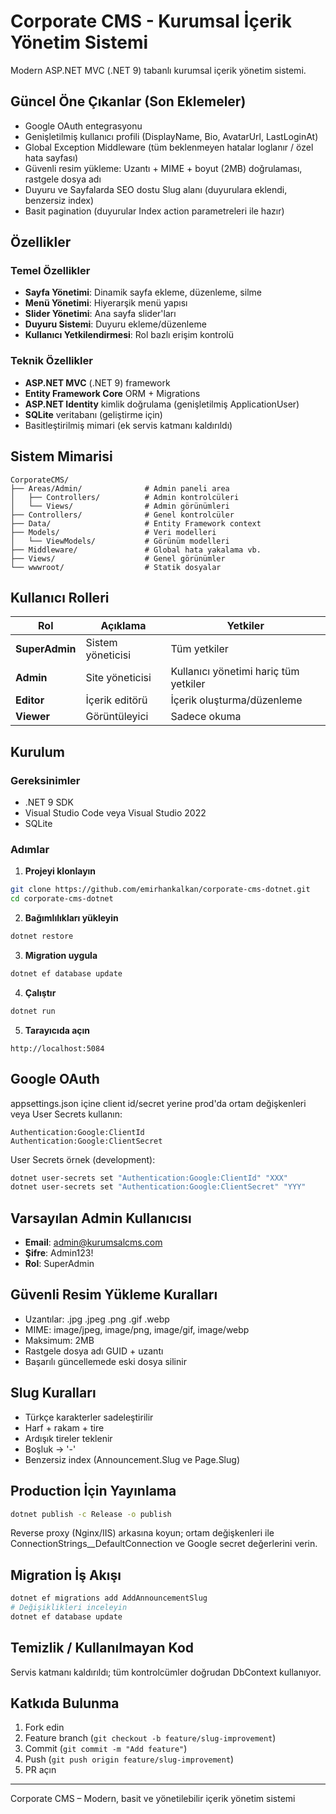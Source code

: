 # Corporate CMS - Kurumsal İçerik Yönetim Sistemi

Modern ASP.NET MVC (.NET 9) tabanlı kurumsal içerik yönetim sistemi.

## Güncel Öne Çıkanlar (Son Eklemeler)
- Google OAuth entegrasyonu
- Genişletilmiş kullanıcı profili (DisplayName, Bio, AvatarUrl, LastLoginAt)
- Global Exception Middleware (tüm beklenmeyen hatalar loglanır / özel hata sayfası)
- Güvenli resim yükleme: Uzantı + MIME + boyut (2MB) doğrulaması, rastgele dosya adı
- Duyuru ve Sayfalarda SEO dostu Slug alanı (duyurulara eklendi, benzersiz index)
- Basit pagination (duyurular Index action parametreleri ile hazır)

## Özellikler

### Temel Özellikler
- **Sayfa Yönetimi**: Dinamik sayfa ekleme, düzenleme, silme
- **Menü Yönetimi**: Hiyerarşik menü yapısı
- **Slider Yönetimi**: Ana sayfa slider'ları
- **Duyuru Sistemi**: Duyuru ekleme/düzenleme
- **Kullanıcı Yetkilendirmesi**: Rol bazlı erişim kontrolü

### Teknik Özellikler
- **ASP.NET MVC** (.NET 9) framework
- **Entity Framework Core** ORM + Migrations
- **ASP.NET Identity** kimlik doğrulama (genişletilmiş ApplicationUser)
- **SQLite** veritabanı (geliştirme için)
- Basitleştirilmiş mimari (ek servis katmanı kaldırıldı)

## Sistem Mimarisi

```
CorporateCMS/
├── Areas/Admin/              # Admin paneli area
│   ├── Controllers/          # Admin kontrolcüleri
│   └── Views/                # Admin görünümleri
├── Controllers/              # Genel kontrolcüler
├── Data/                     # Entity Framework context
├── Models/                   # Veri modelleri
│   └── ViewModels/           # Görünüm modelleri
├── Middleware/               # Global hata yakalama vb.
├── Views/                    # Genel görünümler
└── wwwroot/                  # Statik dosyalar
```
  
## Kullanıcı Rolleri

| Rol | Açıklama | Yetkiler |
|-----|----------|----------|
| **SuperAdmin** | Sistem yöneticisi | Tüm yetkiler |
| **Admin** | Site yöneticisi | Kullanıcı yönetimi hariç tüm yetkiler |
| **Editor** | İçerik editörü | İçerik oluşturma/düzenleme |
| **Viewer** | Görüntüleyici | Sadece okuma |

## Kurulum

### Gereksinimler
- .NET 9 SDK
- Visual Studio Code veya Visual Studio 2022
- SQLite
 
### Adımlar

1. **Projeyi klonlayın**
```bash
git clone https://github.com/emirhankalkan/corporate-cms-dotnet.git
cd corporate-cms-dotnet
```

2. **Bağımlılıkları yükleyin**
```bash
dotnet restore
```

3. **Migration uygula**
```bash
dotnet ef database update
```

4. **Çalıştır**
```bash
dotnet run
```

5. **Tarayıcıda açın**
```
http://localhost:5084
```

## Google OAuth
appsettings.json içine client id/secret yerine prod'da ortam değişkenleri veya User Secrets kullanın:
```
Authentication:Google:ClientId
Authentication:Google:ClientSecret
```

User Secrets örnek (development):
```bash
dotnet user-secrets set "Authentication:Google:ClientId" "XXX"
dotnet user-secrets set "Authentication:Google:ClientSecret" "YYY"
```

## Varsayılan Admin Kullanıcısı
- **Email**: admin@kurumsalcms.com
- **Şifre**: Admin123!
- **Rol**: SuperAdmin

## Güvenli Resim Yükleme Kuralları
- Uzantılar: .jpg .jpeg .png .gif .webp
- MIME: image/jpeg, image/png, image/gif, image/webp
- Maksimum: 2MB
- Rastgele dosya adı GUID + uzantı
- Başarılı güncellemede eski dosya silinir

## Slug Kuralları
- Türkçe karakterler sadeleştirilir
- Harf + rakam + tire
- Ardışık tireler teklenir
- Boşluk -> '-'
- Benzersiz index (Announcement.Slug ve Page.Slug)

## Production İçin Yayınlama
```bash
dotnet publish -c Release -o publish
```
Reverse proxy (Nginx/IIS) arkasına koyun; ortam değişkenleri ile ConnectionStrings__DefaultConnection ve Google secret değerlerini verin.

## Migration İş Akışı
```bash
dotnet ef migrations add AddAnnouncementSlug
# Değişiklikleri inceleyin
dotnet ef database update
```

## Temizlik / Kullanılmayan Kod
Servis katmanı kaldırıldı; tüm kontrolcümler doğrudan DbContext kullanıyor.

## Katkıda Bulunma
1. Fork edin
2. Feature branch (`git checkout -b feature/slug-improvement`)
3. Commit (`git commit -m "Add feature"`)
4. Push (`git push origin feature/slug-improvement`)
5. PR açın

---
Corporate CMS – Modern, basit ve yönetilebilir içerik yönetim sistemi
